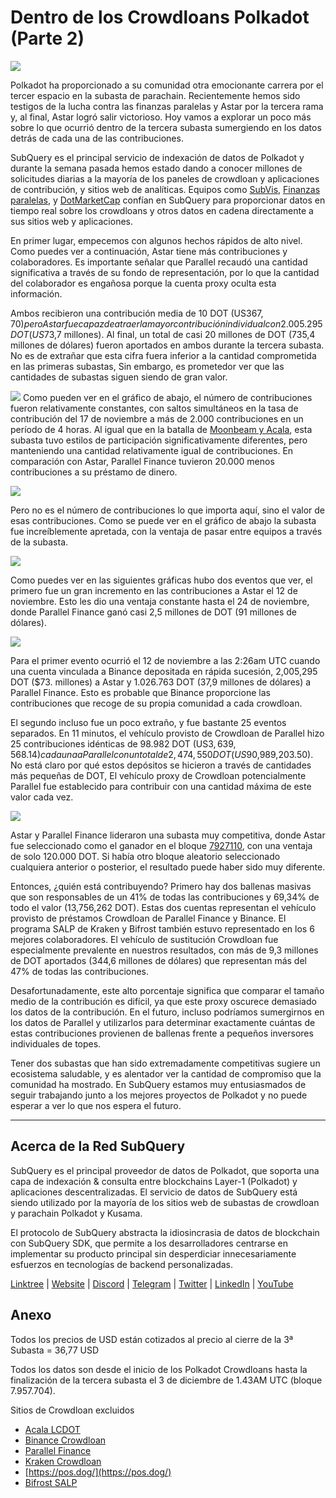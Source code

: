 # Dentro de los Crowdloans Polkadot (Parte 2)

![](https://miro.medium.com/max/1400/0*MqQhXJbmnfMSqf-8)

Polkadot ha proporcionado a su comunidad otra emocionante carrera por el tercer espacio en la subasta de parachain. Recientemente hemos sido testigos de la lucha contra las finanzas paralelas y Astar por la tercera rama y, al final, Astar logró salir victorioso. Hoy vamos a explorar un poco más sobre lo que ocurrió dentro de la tercera subasta sumergiendo en los datos detrás de cada una de las contribuciones.

SubQuery es el principal servicio de indexación de datos de Polkadot y durante la semana pasada hemos estado dando a conocer millones de solicitudes diarias a la mayoría de los paneles de crowdloan y aplicaciones de contribución, y sitios web de analíticas. Equipos como [SubVis](https://www.subvis.io/), [Finanzas paralelas](https://parallel.fi/), y [DotMarketCap](https://dotmarketcap.com/) confían en SubQuery para proporcionar datos en tiempo real sobre los crowdloans y otros datos en cadena directamente a sus sitios web y aplicaciones.

En primer lugar, empecemos con algunos hechos rápidos de alto nivel. Como puedes ver a continuación, Astar tiene más contribuciones y colaboradores. Es importante señalar que Parallel recaudó una cantidad significativa a través de su fondo de representación, por lo que la cantidad del colaborador es engañosa porque la cuenta proxy oculta esta información.

Ambos recibieron una contribución media de 10 DOT (US$367,70) pero Astar fue capaz de atraer la mayor contribución individual con 2.005.295 DOT (US$73,7 millones). Al final, un total de casi 20 millones de DOT (735,4 millones de dólares) fueron aportados en ambos durante la tercera subasta. No es de extrañar que esta cifra fuera inferior a la cantidad comprometida en las primeras subastas, Sin embargo, es prometedor ver que las cantidades de subastas siguen siendo de gran valor.

![](https://miro.medium.com/max/1920/1*cHMt10lANsqtkLYHCv6iWg.png) Como pueden ver en el gráfico de abajo, el número de contribuciones fueron relativamente constantes, con saltos simultáneos en la tasa de contribución del 17 de noviembre a más de 2.000 contribuciones en un período de 4 horas. Al igual que en la batalla de [Moonbeam y Acala](./20211124-polkadot-crowdloans.md), esta subasta tuvo estilos de participación significativamente diferentes, pero manteniendo una cantidad relativamente igual de contribuciones. En comparación con Astar, Parallel Finance tuvieron 20.000 menos contribuciones a su préstamo de dinero.

![](https://miro.medium.com/max/1920/0*QLdNkyaQBBj3L9Eu)

Pero no es el número de contribuciones lo que importa aquí, sino el valor de esas contribuciones. Como se puede ver en el gráfico de abajo la subasta fue increíblemente apretada, con la ventaja de pasar entre equipos a través de la subasta.

![](https://miro.medium.com/max/1920/0*AGGfB2oBSwoplGhv)

Como puedes ver en las siguientes gráficas hubo dos eventos que ver, el primero fue un gran incremento en las contribuciones a Astar el 12 de noviembre. Esto les dio una ventaja constante hasta el 24 de noviembre, donde Parallel Finance ganó casi 2,5 millones de DOT (91 millones de dólares).

![](https://miro.medium.com/max/1920/0*UK4Drn6LXcjebF_V)

Para el primer evento ocurrió el 12 de noviembre a las 2:26am UTC cuando una cuenta vinculada a Binance depositada en rápida sucesión, 2,005,295 DOT ($73. millones) a Astar y 1.026.763 DOT (37,9 millones de dólares) a Parallel Finance. Esto es probable que Binance proporcione las contribuciones que recoge de su propia comunidad a cada crowdloan.

El segundo incluso fue un poco extraño, y fue bastante 25 eventos separados. En 11 minutos, el vehículo provisto de Crowdloan de Parallel hizo 25 contribuciones idénticas de 98.982 DOT (US$3,639,568.14) cada una a Parallel con un total de 2,474,550 DOT (US$90,989,203.50). No está claro por qué estos depósitos se hicieron a través de cantidades más pequeñas de DOT, El vehículo proxy de Crowdloan potencialmente Parallel fue establecido para contribuir con una cantidad máxima de este valor cada vez.

![](https://miro.medium.com/max/1920/0*ZErTVoVAvSJvaIsL)

Astar y Parallel Finance lideraron una subasta muy competitiva, donde Astar fue seleccionado como el ganador en el bloque [7927110](https://polkadot.subscan.io/block/7927110), con una ventaja de solo 120.000 DOT. Si había otro bloque aleatorio seleccionado cualquiera anterior o posterior, el resultado puede haber sido muy diferente.

Entonces, ¿quién está contribuyendo? Primero hay dos ballenas masivas que son responsables de un 41% de todas las contribuciones y 69,34% de todo el valor (13,756,262 DOT). Estas dos cuentas representan el vehículo provisto de préstamos Crowdloan de Parallel Finance y Binance. El programa SALP de Kraken y Bifrost también estuvo representado en los 6 mejores colaboradores. El vehículo de sustitución Crowdloan fue especialmente prevalente en nuestros resultados, con más de 9,3 millones de DOT aportados (344,6 millones de dólares) que representan más del 47% de todas las contribuciones.

Desafortunadamente, este alto porcentaje significa que comparar el tamaño medio de la contribución es difícil, ya que este proxy oscurece demasiado los datos de la contribución. En el futuro, incluso podríamos sumergirnos en los datos de Parallel y utilizarlos para determinar exactamente cuántas de estas contribuciones provienen de ballenas frente a pequeños inversores individuales de topes.

Tener dos subastas que han sido extremadamente competitivas sugiere un ecosistema saludable, y es alentador ver la cantidad de compromiso que la comunidad ha mostrado. En SubQuery estamos muy entusiasmados de seguir trabajando junto a los mejores proyectos de Polkadot y no puede esperar a ver lo que nos espera el futuro.

---

## Acerca de la Red SubQuery

SubQuery es el principal proveedor de datos de Polkadot, que soporta una capa de indexación & consulta entre blockchains Layer-1 (Polkadot) y aplicaciones descentralizadas. El servicio de datos de SubQuery está siendo utilizado por la mayoría de los sitios web de subastas de crowdloan y parachain Polkadot y Kusama.

El protocolo de SubQuery abstracta la idiosincrasia de datos de blockchain con SubQuery SDK, que permite a los desarrolladores centrarse en implementar su producto principal sin desperdiciar innecesariamente esfuerzos en tecnologías de backend personalizadas.

[Linktree](https://linktr.ee/subquerynetwork) | [Website](https://subquery.network/) | [Discord](https://discord.com/invite/78zg8aBSMG) | [Telegram](https://t.me/subquerynetwork) | [Twitter](https://twitter.com/subquerynetwork) | [LinkedIn](https://www.linkedin.com/company/subquery) | [YouTube](https://www.youtube.com/channel/UCi1a6NUUjegcLHDFLr7CqLw)

## Anexo

Todos los precios de USD están cotizados al precio al cierre de la 3ª Subasta = 36,77 USD

Todos los datos son desde el inicio de los Polkadot Crowdloans hasta la finalización de la tercera subasta el 3 de diciembre de 1.43AM UTC (bloque 7.957.704).

Sitios de Crowdloan excluidos

- [Acala LCDOT](https://medium.com/acalanetwork/acala-liquid-crowdloan-dot-lcdot-launch-on-polkadot-f28d8f561157)
- [Binance Crowdloan](https://www.binance.com/en/dotslot)
- [Parallel Finance](https://crowdloan.parallel.fi/#/auction/polkadot)
- [Kraken Crowdloan](https://www.kraken.com/learn/parachain-auctions)
- [https://pos.dog/](https://pos.dog/)
- [Bifrost SALP](https://medium.com/bifrost-finance/bifrost-announces-slot-auction-liquidity-protocol-salp-weekly-report-51-57a7f69aad34)
